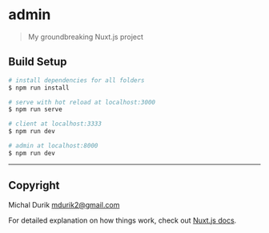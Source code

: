 # admin

> My groundbreaking Nuxt.js project

## Build Setup

```bash
# install dependencies for all folders
$ npm run install

# serve with hot reload at localhost:3000
$ npm run serve

# client at localhost:3333
$ npm run dev

# admin at localhost:8000
$ npm run dev

```

---

## Copyright

Michal Durik
[mdurik2@gmail.com](mailto:mdurik@@gmail.com)

For detailed explanation on how things work, check out [Nuxt.js docs](https://nuxtjs.org).
